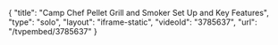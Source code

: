 {
    "title": "Camp Chef Pellet Grill and Smoker Set Up and Key Features",
    "type": "solo",
    "layout": "iframe-static",
    "videoId": "3785637",
    "url": "\/tvpembed\/3785637"
}